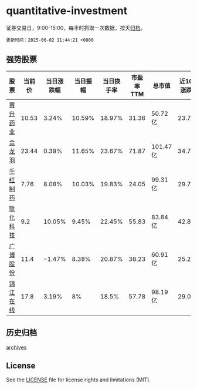 # quantitative-investment

证券交易日，9:00-15:00，每半时抓取一次数据，按天[归档](archives)。

`更新时间：2025-06-02 11:44:21 +0800`

## 强势股票

|股票|当前价|当日涨跌幅|当日振幅|当日换手率|市盈率TTM|总市值|近10日涨跌幅|
|----|----|----|----|----|----|----|----|
|[赛升药业](https://xueqiu.com/S/SZ300485)|10.53|3.24%|10.59%|18.97%|31.36|50.72亿|23.74%|
|[金龙羽](https://xueqiu.com/S/SZ002882)|23.44|0.39%|11.65%|23.67%|71.87|101.47亿|34.79%|
|[千红制药](https://xueqiu.com/S/SZ002550)|7.76|8.08%|10.03%|19.83%|24.05|99.31亿|29.77%|
|[联化科技](https://xueqiu.com/S/SZ002250)|9.2|10.05%|9.45%|22.45%|55.83|83.84亿|42.86%|
|[广博股份](https://xueqiu.com/S/SZ002103)|11.4|-1.47%|8.38%|20.87%|38.23|60.91亿|25.27%|
|[锦江在线](https://xueqiu.com/S/SH600650)|17.8|3.19%|8%|18.5%|57.78|98.19亿|29.08%|

## 历史归档

[archives](archives)

## License

See the [LICENSE](LICENSE) file for license rights and limitations (MIT).
